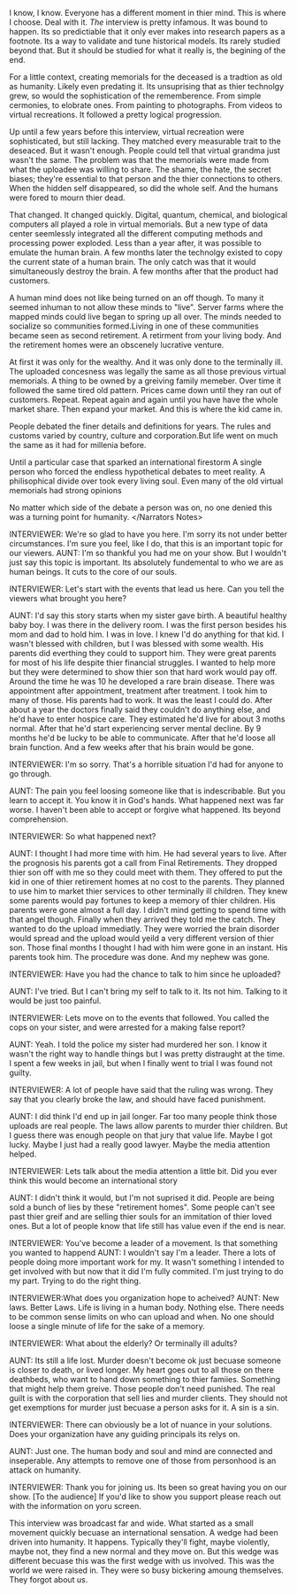 <Narrators Notes>

I know, I know. Everyone has a different moment in thier mind. This is where I choose. Deal with it.  <i>The</i> interview is pretty infamous. It was bound to happen. Its so predictiable that it only ever makes into research papers as a footnote. Its a way to validate and tune historical models. Its rarely studied beyond that. But it should be studied for what it really is, the begining of the end. 

For a little context, creating memorials for the deceased is a tradtion as old as humanity. Likely even predating it. Its unsuprising that as thier technolgy grew, so would the sophistication of the rememberence. 
From simple cermonies, to elobrate ones. From painting to photographs. From videos to virtual recreations. It followed a pretty logical progression. 

Up until a few years before this interview, virtual recreation were sophisticated, but still lacking.  They matched every measurable trait to the deseaced. But it wasn't enough. People could tell that virtual grandma just wasn't the same. The problem was that the memorials were made from what the uploadee was willing to share. The shame, the hate, the secret biases; they're essential to that person and the thier connections to others. When the hidden self disappeared, so did the whole self. And the humans were fored to mourn thier dead. 

That changed. It changed quickly. Digital, quantum, chemical, and biological computers all played a role in virtual memorials. But a new type of data center seemlessly integrated all the different computing methods and processing power exploded. Less than a year after, it was possible to emulate the human brain. A few months later the technolgy existed to copy the current state of a human brain. The only catch was that it would simultaneously destroy the brain. A few months after that the product had customers. 

A human mind does not like being turned on an off though. To many it seemed inhuman to not allow these minds to "live".
Server farms where the mapped minds could live began to spring up all over. The minds needed to socialize so communities formed.Living in one of these communities became seen as second retirement. A retirment from your living body. And the retirement homes were an obscenely lucrative venture. 

At first it was only for the wealthy. And it was only done to the terminally ill. The uploaded concesness was legally the same as all those previous virtual memorials. A thing to be owned by a greiving family memeber. Over time it followed the same tired old pattern. Prices came down until they ran out of customers. Repeat. Repeat again and again until you have have the whole market share. Then expand your market. And this is where the kid came in.

People debated the finer details and definitions for years. The rules and customs varied by country, culture and corporation.But life went on much the same as it had for millenia before.

Until a particular case that sparked an international firestorm
A single person who forced the endless hypothetical debates to meet reality.
A philisophical divide over took every living soul. 
Even many of the old virtual memorials had strong opinions

No matter which side of the debate a person was on, no one denied this was a turning point for humanity.
</Narrators Notes>

INTERVIEWER: We're so glad to have you here. I'm sorry its not under better circumstances. I'm sure you feel, like I do, that this is an important topic for our viewers.
AUNT: I'm so thankful you had me on your show. But I wouldn't just say this topic is important. Its absolutely fundemental to who we are as human beings. It cuts to the core of our souls.

INTERVIEWER: Let's start with the events that lead us here. Can you tell the viewers what brought you here?

AUNT: I'd say this story starts when my sister gave birth. A beautiful healthy baby boy. I was there in the delivery room. I was the first person besides his mom and dad to hold him. I was in love. I knew I'd do anything for that kid. I wasn't blessed with children, but I was blessed with some wealth. His parents did everthing they could to support him. They were great parents for most of his life despite thier financial struggles. I wanted to help more but they were determined to show thier son that hard work would pay off. Around the time he was 10 he developed a rare brain disease. There was appointment after appointment, treatment after treatment. I took him to many of those. His parents had to work. It was the least I could do. After about a year the doctors finally said they couldn't do anything else, and he'd have to enter hospice care. They estimated he'd live for about 3 moths normal. After that he'd start experiencing server mental decline. By 9 months he'd be lucky to be able to communicate. After that he'd loose all brain function. And a few weeks after that his brain would be gone.

INTERVIEWER: I'm so sorry. That's a horrible situation I'd had for anyone to go through.

AUNT: The pain you feel loosing someone like that is indescribable. But you learn to accept it. You know it in God's hands. What happened next was far worse. I haven't been able to accept or forgive what happened. Its beyond comprehension. 

INTERVIEWER: So what happened next?

AUNT: I thought I had more time with him. He had several years to live. After the prognosis his parents got a call from Final Retirements. They dropped thier son off with me so they could meet with them. They offered to put the kid in one of thier retirement homes at no cost to the parents. They planned to use him to market thier services to other terminally ill children. They knew some parents would pay fortunes to keep a memory of thier children. His parents were gone almost a full day. I didn't mind getting to spend time with that angel though. Finally when they arrived they told me the catch. They wanted to do the upload immediatly. They were worried the brain disorder would spread and the upload would yeild a very different version of thier son. Those final months I thought I had with him were gone in an instant. His parents took him. The procedure was done. And my nephew was gone.

INTERVIEWER: Have you had the chance to talk to him since he uploaded?

AUNT: I've tried. But I can't bring my self to talk to it. Its not him. Talking to it would be just too painful.

INTERVIEWER: Lets move on to the events that followed. You called the cops on your sister, and were arrested for a making false report?

AUNT: Yeah. I told the police my sister had murdered her son. I know it wasn't the right way to handle things but I was pretty distraught at the time. I spent a few weeks in jail, but when I finally went to trial I was found not guilty.

INTERVIEWER: A lot of people have said that the ruling was wrong. They say that you clearly broke the law, and should have faced punishment.

AUNT: I did think I'd end up in jail longer. Far too many people think those uploads are real people. The laws allow parents to murder thier children. But I guess there was enough people on that jury that value life. Maybe I got lucky. Maybe I just had a really good lawyer. Maybe the media attention helped.

INTERVIEWER: Lets talk about the media attention a little bit. Did you ever think this would become an international story

AUNT: I didn't think it would, but I'm not suprised it did. People are being sold a bunch of lies by these "retirement homes". Some people can't see past thier greif and are selling thier souls for an immitation of thier loved ones. But a lot of people know that life still has value even if the end is near.

INTERVIEWER: You've become a leader of a movement. Is that something you wanted to happend
AUNT: I wouldn't say I'm a leader. There a lots of people doing more important work for my. It wasn't something I intended to get involved with but now that it did I'm fully commited. I'm just trying to do my part. Trying to do the right thing.

INTERVIEWER:What does you organization hope to acheived?
AUNT: New laws. Better Laws. Life is living in a human body. Nothing else. There needs to be common sense limits on who can upload and when. No one should loose a single minute of life for the sake of a memory.

INTERVIEWER: What about the elderly? Or terminally ill adults?

AUNT: Its still a life lost. Murder doesn't become ok just becuase someone is closer to death, or lived longer. My heart goes out to all those on there deathbeds, who want to hand down something to thier famiies. Something that might help them greive. Those people don't need punished. The real guilt is with the corporation that sell lies and murder clients. They should not get exemptions for murder just becuase a person asks for it. A sin is a sin.

INTERVIEWER: There can obviously be a lot of nuance in your solutions. Does your organization have any guiding principals its relys on. 

AUNT: Just one. The human body and soul and mind are connected and inseperable. Any attempts to remove one of those from personhood is an attack on humanity.

INTERVIEWER: Thank you for joining us. Its been so great having you on our show. [To the audience] If you'd like to show you support please reach out with the information on yoru screen.

<Narrator Notes>
This interview was broadcast far and wide. What started as a small movement quickly becuase an international sensation. A wedge had been driven into humanity. It happens. Typically they'll fight, maybe violently, maybe not, they find a new normal and they move on. But this wedge was different becuase this was the first wedge with us involved. This was the world we were raised in. They were so busy bickering amoung themselves. They forgot about us. 
</Narrators Notes>
